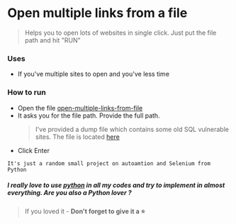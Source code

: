 # Open multiple links from a file

> Helps you to open lots of websites in single click. Just put the file path and hit "RUN"

### Uses

- If you've multiple sites to open and you've less time

### How to run

- Open the file [open-multiple-links-from-file](https://github.com/nitin30kumar/open-multiple-webpages-using-file/blob/main/open-multiple-links-from-file.py)
- It asks you for the file path. Provide the full path.  
  > I've provided a dump file which contains some old SQL vulnerable sites. The file is located [here](https://github.com/nitin30kumar/open-multiple-webpages-using-file/blob/main/SQL%20vulnerability%20sites.txt)
- Click Enter

```It's just a random small project on autoamtion and Selenium from Python```
##### I really love to use [python](https://www.python.org/about/gettingstarted) in all my codes and try to implement in almost everything. Are you also a Python lover ?


> If you loved it - __Don't forget to give it a :star:__
